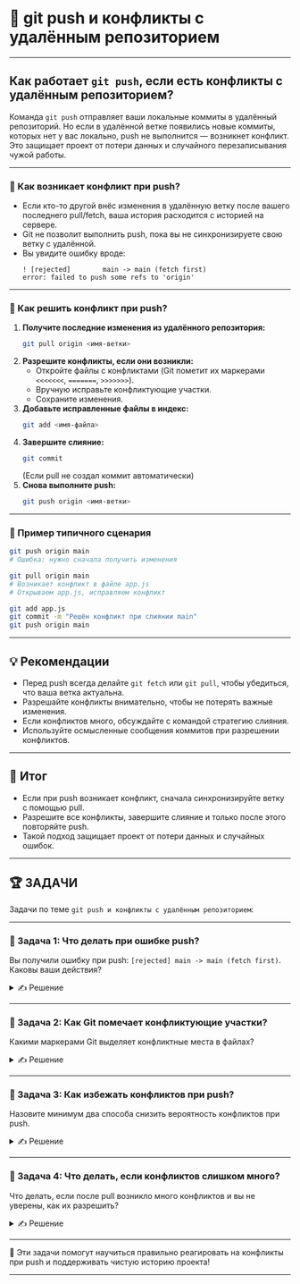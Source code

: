 # 📌 git push и конфликты с удалённым репозиторием

---

## Как работает `git push`, если есть конфликты с удалённым репозиторием?

Команда `git push` отправляет ваши локальные коммиты в удалённый репозиторий. Но если в удалённой ветке появились новые коммиты, которых нет у вас локально, push не выполнится — возникнет конфликт. Это защищает проект от потери данных и случайного перезаписывания чужой работы.

---

### 🔹 Как возникает конфликт при push?

- Если кто-то другой внёс изменения в удалённую ветку после вашего последнего pull/fetch, ваша история расходится с историей на сервере.
- Git не позволит выполнить push, пока вы не синхронизируете свою ветку с удалённой.
- Вы увидите ошибку вроде:
  ```
  ! [rejected]        main -> main (fetch first)
  error: failed to push some refs to 'origin'
  ```

---

### 🔹 Как решить конфликт при push?

1. **Получите последние изменения из удалённого репозитория:**
   ```bash
   git pull origin <имя-ветки>
   ```
2. **Разрешите конфликты, если они возникли:**
   - Откройте файлы с конфликтами (Git пометит их маркерами `<<<<<<<`, `=======`, `>>>>>>>`).
   - Вручную исправьте конфликтующие участки.
   - Сохраните изменения.
3. **Добавьте исправленные файлы в индекс:**
   ```bash
   git add <имя-файла>
   ```
4. **Завершите слияние:**
   ```bash
   git commit
   ```
   (Если pull не создал коммит автоматически)
5. **Снова выполните push:**
   ```bash
   git push origin <имя-ветки>
   ```

---

### 🔹 Пример типичного сценария

```bash
git push origin main
# Ошибка: нужно сначала получить изменения

git pull origin main
# Возникает конфликт в файле app.js
# Открываем app.js, исправляем конфликт

git add app.js
git commit -m "Решён конфликт при слиянии main"
git push origin main
```

---

## 💡 Рекомендации

- Перед push всегда делайте `git fetch` или `git pull`, чтобы убедиться, что ваша ветка актуальна.
- Разрешайте конфликты внимательно, чтобы не потерять важные изменения.
- Если конфликтов много, обсуждайте с командой стратегию слияния.
- Используйте осмысленные сообщения коммитов при разрешении конфликтов.

---

## 🎯 Итог

- Если при push возникает конфликт, сначала синхронизируйте ветку с помощью pull.
- Разрешите все конфликты, завершите слияние и только после этого повторяйте push.
- Такой подход защищает проект от потери данных и случайных ошибок.

---

## 🏆 ЗАДАЧИ

Задачи по теме `git push и конфликты с удалённым репозиторием`:

---

### 📌 Задача 1: Что делать при ошибке push?

Вы получили ошибку при push: `[rejected] main -> main (fetch first)`. Каковы ваши действия?

<details>
<summary>✍ Решение</summary>

1. Выполнить `git pull origin main`.
2. Разрешить конфликты, если они возникли.
3. Добавить исправленные файлы: `git add ...`.
4. Завершить слияние: `git commit`.
5. Повторить `git push origin main`.

</details>

---

### 📌 Задача 2: Как Git помечает конфликтующие участки?

Какими маркерами Git выделяет конфликтные места в файлах?

<details>
<summary>✍ Решение</summary>

Git использует маркеры:
- `<<<<<<< HEAD`
- `=======`
- `>>>>>>> branch-name`

Всё, что между ними, — конфликтующие изменения, которые нужно вручную разрешить.

</details>

---

### 📌 Задача 3: Как избежать конфликтов при push?

Назовите минимум два способа снизить вероятность конфликтов при push.

<details>
<summary>✍ Решение</summary>

- Регулярно выполнять `git pull` перед началом работы и перед push.
- Чаще коммитить и пушить небольшие изменения, чтобы не накапливать большие различия.
- Согласовывать работу с командой, чтобы не работать над одними и теми же файлами одновременно.

</details>

---

### 📌 Задача 4: Что делать, если конфликтов слишком много?

Что делать, если после pull возникло много конфликтов и вы не уверены, как их разрешить?

<details>
<summary>✍ Решение</summary>

- Обсудить ситуацию с командой.
- Использовать инструменты визуального сравнения (например, встроенные в IDE).
- При необходимости откатить изменения и разделить работу на более мелкие части.

</details>

---

🎉 Эти задачи помогут научиться правильно реагировать на конфликты при push и поддерживать чистую историю проекта!

--- 